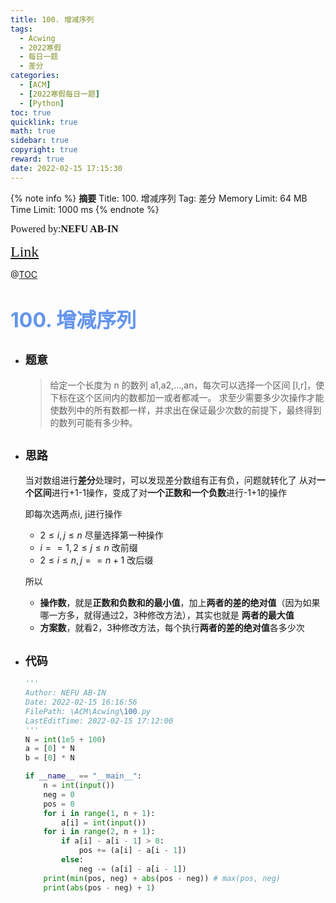 ```yaml
---
title: 100. 增减序列
tags:
  - Acwing
  - 2022寒假
  - 每日一题
  - 差分
categories:
  - [ACM]
  - [2022寒假每日一题]
  - [Python]
toc: true
quicklink: true
math: true
sidebar: true
copyright: true
reward: true
date: 2022-02-15 17:15:30
---
```



{% note info %}
**摘要**
Title: 100. 增减序列
Tag: 差分
Memory Limit: 64 MB
Time Limit: 1000 ms
{% endnote %}
<!-- more -->

<font size=3 face=楷体>Powered by:**NEFU AB-IN**</font>

<font color=#FFA500 size=5 face=楷体>[Link](https://www.acwing.com/problem/content/description/102/)</font>

@[TOC](文章目录)

# <font color=#6495ED size=6>100. 增减序列
</font>

* ## <font size=4 face=粗体>题意</font>

  >给定一个长度为 n 的数列 a1,a2,…,an，每次可以选择一个区间 [l,r]，使下标在这个区间内的数都加一或者都减一。
  >求至少需要多少次操作才能使数列中的所有数都一样，并求出在保证最少次数的前提下，最终得到的数列可能有多少种。

* ## <font size=4 face=粗体>思路</font>

  当对数组进行**差分**处理时，可以发现差分数组有正有负，问题就转化了
  从对**一个区间**进行+1-1操作，变成了对**一个正数和一个负数**进行-1+1的操作

  即每次选两点i, j进行操作
  * $2 \le i, j \le n$ 尽量选择第一种操作
  * $i == 1, 2 \le j \le n$ 改前缀
  * $2 \le i \le n, j == n + 1$ 改后缀
  
  所以
  * **操作数**，就是**正数和负数和的最小值**，加上**两者的差的绝对值**（因为如果哪一方多，就得通过2，3种修改方法），其实也就是 **两者的最大值**
  * **方案数**，就看2，3种修改方法，每个执行**两者的差的绝对值**各多少次
  

* ## <font size=4 face=粗体>代码</font>

  ```python
  '''
  Author: NEFU AB-IN
  Date: 2022-02-15 16:16:56
  FilePath: \ACM\Acwing\100.py
  LastEditTime: 2022-02-15 17:12:00
  '''
  N = int(1e5 + 100)
  a = [0] * N
  b = [0] * N

  if __name__ == "__main__":
      n = int(input())
      neg = 0
      pos = 0
      for i in range(1, n + 1):
          a[i] = int(input())
      for i in range(2, n + 1):
          if a[i] - a[i - 1] > 0:
              pos += (a[i] - a[i - 1])
          else:
              neg -= (a[i] - a[i - 1])
      print(min(pos, neg) + abs(pos - neg)) # max(pos, neg)
      print(abs(pos - neg) + 1)
  ```